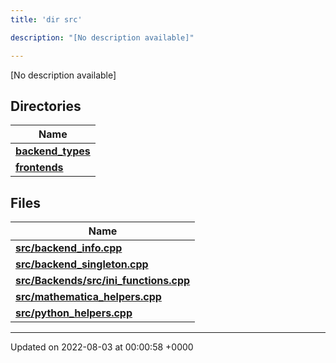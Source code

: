 ```yaml
---
title: 'dir src'

description: "[No description available]"

---
```







[No description available]

## Directories

| Name           |
| -------------- |
| **[backend_types](/documentation/code/gambit_sphinx/files/dir_b527edc069529a14d3e4c2705eb9d20d/#dir-backend-types)**  |
| **[frontends](/documentation/code/gambit_sphinx/files/dir_77ab0f892136e40173eaae1d6cbb562c/#dir-frontends)**  |

## Files

| Name           |
| -------------- |
| **[src/backend_info.cpp](/documentation/code/gambit_sphinx/files/backend__info_8cpp/#file-backend-info.cpp)**  |
| **[src/backend_singleton.cpp](/documentation/code/gambit_sphinx/files/backend__singleton_8cpp/#file-backend-singleton.cpp)**  |
| **[src/Backends/src/ini_functions.cpp](/documentation/code/gambit_sphinx/files/backends_2src_2ini__functions_8cpp/#file-backends/src/ini-functions.cpp)**  |
| **[src/mathematica_helpers.cpp](/documentation/code/gambit_sphinx/files/mathematica__helpers_8cpp/#file-mathematica-helpers.cpp)**  |
| **[src/python_helpers.cpp](/documentation/code/gambit_sphinx/files/python__helpers_8cpp/#file-python-helpers.cpp)**  |






-------------------------------

Updated on 2022-08-03 at 00:00:58 +0000

